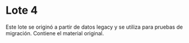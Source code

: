 # Lote 4

Este lote se originó a partir de datos legacy y se utiliza para pruebas de migración. Contiene el material original.
